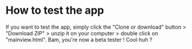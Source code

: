 # How to test the app
If you want to test the app, simply click the "Clone or download" button > "Download ZIP" > unzip it on your computer > double click on "mainview.html". Bam, you're now a beta tester ! Cool huh ?

